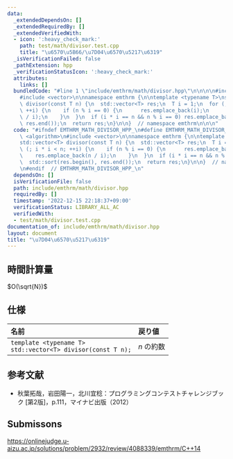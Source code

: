 ```yaml
---
data:
  _extendedDependsOn: []
  _extendedRequiredBy: []
  _extendedVerifiedWith:
  - icon: ':heavy_check_mark:'
    path: test/math/divisor.test.cpp
    title: "\u6570\u5B66/\u7D04\u6570\u5217\u6319"
  _isVerificationFailed: false
  _pathExtension: hpp
  _verificationStatusIcon: ':heavy_check_mark:'
  attributes:
    links: []
  bundledCode: "#line 1 \"include/emthrm/math/divisor.hpp\"\n\n\n\n#include <algorithm>\n\
    #include <vector>\n\nnamespace emthrm {\n\ntemplate <typename T>\nstd::vector<T>\
    \ divisor(const T n) {\n  std::vector<T> res;\n  T i = 1;\n  for (; i * i < n;\
    \ ++i) {\n    if (n % i == 0) {\n      res.emplace_back(i);\n      res.emplace_back(n\
    \ / i);\n    }\n  }\n  if (i * i == n && n % i == 0) res.emplace_back(i);\n  std::sort(res.begin(),\
    \ res.end());\n  return res;\n}\n\n}  // namespace emthrm\n\n\n"
  code: "#ifndef EMTHRM_MATH_DIVISOR_HPP_\n#define EMTHRM_MATH_DIVISOR_HPP_\n\n#include\
    \ <algorithm>\n#include <vector>\n\nnamespace emthrm {\n\ntemplate <typename T>\n\
    std::vector<T> divisor(const T n) {\n  std::vector<T> res;\n  T i = 1;\n  for\
    \ (; i * i < n; ++i) {\n    if (n % i == 0) {\n      res.emplace_back(i);\n  \
    \    res.emplace_back(n / i);\n    }\n  }\n  if (i * i == n && n % i == 0) res.emplace_back(i);\n\
    \  std::sort(res.begin(), res.end());\n  return res;\n}\n\n}  // namespace emthrm\n\
    \n#endif  // EMTHRM_MATH_DIVISOR_HPP_\n"
  dependsOn: []
  isVerificationFile: false
  path: include/emthrm/math/divisor.hpp
  requiredBy: []
  timestamp: '2022-12-15 22:18:37+09:00'
  verificationStatus: LIBRARY_ALL_AC
  verifiedWith:
  - test/math/divisor.test.cpp
documentation_of: include/emthrm/math/divisor.hpp
layout: document
title: "\u7D04\u6570\u5217\u6319"
---
```



## 時間計算量

$O(\sqrt{N})$


## 仕様

|名前|戻り値|
|:--|:--|
|`template <typename T>`<br>`std::vector<T> divisor(const T n);`|$n$ の約数|


## 参考文献

- 秋葉拓哉，岩田陽一，北川宜稔：プログラミングコンテストチャレンジブック \[第2版\]，p.111，マイナビ出版（2012）


## Submissons

https://onlinejudge.u-aizu.ac.jp/solutions/problem/2932/review/4088339/emthrm/C++14
